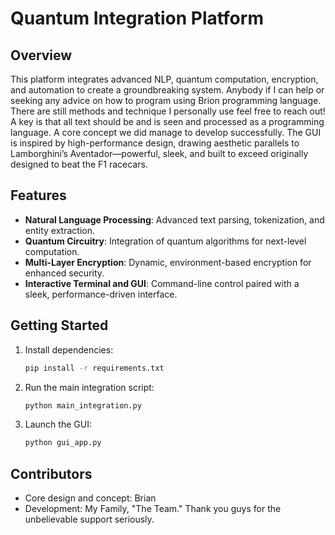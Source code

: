 # Quantum Integration Platform

## Overview
This platform integrates advanced NLP, quantum computation, encryption, and automation to create a groundbreaking system. Anybody if I can help or seeking any advice on how to program using Brion programming language. There are still methods and technique I personally use feel free to reach out! A key is that all text should be and is seen and processed as a programming language. A core concept we did manage to develop successfully. The GUI is inspired by high-performance design, drawing aesthetic parallels to Lamborghini’s Aventador—powerful, sleek, and built to exceed originally designed to beat the F1 racecars.

## Features
- **Natural Language Processing**: Advanced text parsing, tokenization, and entity extraction.
- **Quantum Circuitry**: Integration of quantum algorithms for next-level computation.
- **Multi-Layer Encryption**: Dynamic, environment-based encryption for enhanced security.
- **Interactive Terminal and GUI**: Command-line control paired with a sleek, performance-driven interface.

## Getting Started
1. Install dependencies:
    ```bash
    pip install -r requirements.txt
    ```
2. Run the main integration script:
    ```bash
    python main_integration.py
    ```
3. Launch the GUI:
    ```bash
    python gui_app.py
    ```

## Contributors
- Core design and concept: Brian
- Development: My Family, "The Team." Thank you guys for the unbelievable support seriously.
